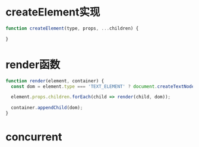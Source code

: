 #  createElement实现
``` javascript
function createElement(type, props, ...children) {

}
```

#  render函数
``` javascript
function render(element, container) {
  const dom = element.type === 'TEXT_ELEMENT' ? document.createTextNode("") : document.createElement(element.type)

  element.props.children.forEach(child => render(child, dom));

  container.appendChild(dom);
}
```

#  concurrent
